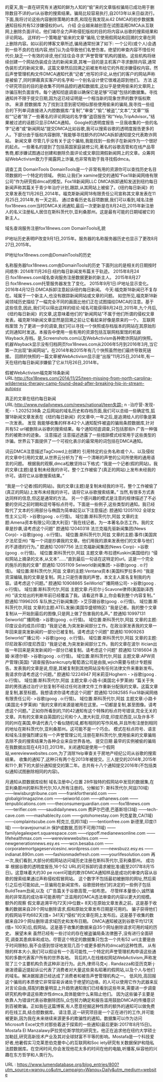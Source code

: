 的夏天,我一直在研究有关通知的鲜为人知的“偷”来的文章版权骗局已成功用于删除数目不详的url从谷歌的搜索结果。骗局比较容易执行,自2013年以来日益流行。下面,我将讨论这些内容删除策略的本质,和现在我发现从42 DMCA的初步数据集通知目标共有52涉嫌侵权的url。 
 介绍 
 企业越来越创意在试图滥用DMCA从互联网上删除负面评论。他们竭尽全力声称侵犯版权的目的将内容从谷歌的搜索结果和评论网站。 
 这样的一个策略是“偷来的文章“骗局,它使用假网站和回溯的文章在网上删除内容。如以前的博客文章所述,骗局通常扮演了如下: 
 一个公司(或个人)会遇到一些不良的在线内容,他们认为会导致他们名誉伤害。绝望的审查内容不惜任何代价,缺乏一个有效的诽谤,他们往往会寻求“声誉管理”机构的援助。这些机构将继续创建一个网站伪装成合法的新闻来源,其唯一目的是主机客户寻求删除内容,通常伪装形式的新闻文章。这篇文章然后回溯之前被发布给它的外观涉嫌侵权内容。然后声誉管理机构文件DMCA通知代表“记者”,他写的评论,从他们的客户的网站声称是被偷了,同时屏蔽真实客户的名字和一个别名设计使它很难追踪到他们。 
 方法 
 这个研究项目的目的是收集不同样品腔的通知数据库,这似乎是使用偷来的文章网上诈骗压制负面宣传。每个通知彻底调查以确保它是足够“可疑”包括的数据集。寻找通知并不限于提交日期,因为这已经证明是一个相当新的现象世界的数字版权欺诈。 
 来源 
 腔数据库 
 为了找到注意到密切相似那些使用偷来的骗局,我寻找一些组合的下列单词直接进入内腔数据库:“复制”,“审查”,“偷”,“被盗”,“文本”,“文章”“版权”“记者”除了一些著名的评论网站的名字像“盗窃报告”和“Yelp,TripAdvisor。”结果被过滤的话题只显示DMCA通知。 
 Google的透明度报告 
 一旦我收集的一些的名字“记者”或“新闻网站”提交DMCA比如谷歌,我可以搜索谷歌的透明度报告更多的人。下部分由于版权内容删除,“我能够寻找额外的DMCA拆卸通知提交代表欺诈网站。 
 新闻文章 
 尽管几乎没有关于这个骗局,我能找到一些例子在新闻作为一个很好的起点。一些著名的提到了包括英国家庭装修公司,著名的谷歌高管和在线产品零售商,都涉嫌试图通过创建和删除负面评论或文章回溯假新闻网上的文章。众筹网站WebActivism致力于揭露网上诈骗,也非常有助于我寻找假dmca。 
  
 调查工具 
 DomainTools 
 DomainTools是一个非常有用的资源你可以查找历史名目项数据的一个特定的领域。 
 例如,让我们e 
 xamine提交的通知“Fox18新闻网络有限公司”作为研究假dmca的模型。Fox18新闻网LLC DMCA拆卸通知发送到纽约每日新闻声称其篇关于青少年治疗计划,跟踪,从其网站上被偷了。《纽约每日新闻》的文章发表在11月26日,2014年。福克斯新闻网18有限责任公司宣称其文章发表在11月25日,2014年,有一天之前。 
 通过查看历史名目项数据,我们可以看到,域名注册fox18news.com当时DMCA关闭通知,最后一次更新是在8月24日,2015年新注册人的名义注册私人居住在斯科茨代尔,亚利桑那州。这是最有可能的日期域被它的新主人。 
  
 域名查询服务注册fox18news.com DomainTools礼貌 
  
 IP地址历史表明IP改变9月1日,2015年。服务器的名称服务器历史也显示了更改8月27日,2015年。 
  
 IP地址fox18news.com由DomainTools的历史 
  
  
 名称服务器fox18news.com由DomainTools的历史 
 下面列出的是相关的日期按时间顺序: 
 2014年11月26日:纽约每日新闻发布篇关于轨迹。 
 2015年8月24日:fox18news.com域名查询服务注册数据更新的新主人。 
 2015年8月27日:fox18news.com托管服务器发生了变化。 
 2015年9月1日:IP地址显示变化。 
 2016年4月12日:DMCA拆卸注意起诉纽约每日新闻。 
 今天:福克斯18新闻已不复存在。域属于一个新主人,也没有跟踪新闻网站或文章的问题。 
 如您所见,福克斯18新闻领域历史描绘了一幅完全不同的画面比他们正在试图描绘DMCA的注意。基于这些信息,因此,我们可以得出这样的结论:域名可能获得8月24日,2015年,九个月后,《纽约每日新闻》的文章,这意味着他们的“新闻网站”不属于他们所谓的侵权文章发表。福克斯18新闻文章显然是回溯之前让它看起来好像是原来的一个。 
 互联网档案馆 
 为了更进一步的调查,我们可以寻找一个快照或存档版本的网站在其原始形式则通知时发送。本报告中使用一些有用的资源包括互联网档案馆的机器Wayback,存档。是,Screenshots.com以及WebActivism各种欺诈网站的快照。 
 机器Wayback显示没有归档网页fox18news.com从2006年5月到2016年3月,当它第一次出现“新闻网站”。在2014年和2015年有几个快照虽然他们最终导致死链接。 
 回顾的快照的一篇文章被WebActivism显示是“出版”11月25日,2014年,有一天在纽约每日新闻涉嫌偷了它从11月26日,2014年。 
  
  
 假被WebActivism福克斯18条新闻 
 URL:http://fox18news.com/2014/11/25/teen-missing-from-north-carolina-wilderness-therapy-camp-found-dead-after-breaking-hip-in-stream-autopsy 
  
 真正的文章在纽约每日新闻 
 URL:http://www.nydailynews.com/news/national/teen失踪- n -治疗营-发现-死- - 1.2025238条 
 之后网站的域名历史和存档页面,我们可以总结一些确定性,狐狸18新闻文章发表在《纽约每日新闻》的文章中,一年之后,是追溯给人的印象是第一次发表。 
 发现 
 我能够收集的样本42个人通知配件被盗的骗局条腔数据库,针对共有52 url被删除从谷歌的搜索结果。每个通知彻底调查,只包括那些h 
 广告一种强烈的被欺诈的迹象。 
 注意描述 
 注意描述透露了一些措辞模式经常用于这些类型的诈骗。世界云下面提供了一个可视化表示的最常用的词包括在DMCA通知。 
  
 词云DMCA注意描述TagCrowd上创建的 
 引用特定的业务名称或个人、以及侵权的文章中引用的文献,从世界云分析为了有一个清晰的声誉的公司所使用的通用语言的问题。 
 根据我的观察,dmca松散坚持以下格式: 
 “我是一个记者(假的网站)。我的文章(主题)是复制未经我的许可。整个工作被偷了(真正的网站)上发布未经我的许可。请将它从谷歌搜索结果。” 
  
 “我是一个记者(假的网站)。我的文章(主题)是复制未经我的许可。整个工作被偷了(真正的网站)上发布未经我的许可。请将它从谷歌搜索结果。” 
 当然,有很多方式表达同样的信息,但这是通常的方法。 
 另一个感兴趣的模式是注意的规律描述了不必要的空间之前时期和逗号等标点符号。下面是一些例子,这些类型的通知。我已经取代了文本的引用部分与椭圆为简单起见以下注意描述: 
 腔通知:12051102 
 全球女性主义公司- >谷歌(goog . o:行情)。 
 域位置:斯科茨代尔,阿兹 
 文章的主题:Amena资本有限公司(澳大利亚) 
 “我在线记者。为一本著名杂志工作。我的文章是抄袭,请考虑这个问题” 
 腔通知:12040318 
 法兰克福先驱新闻集团(News Corp)- >谷歌(goog . o:行情)。 
 域位置:斯科茨代尔,阿兹 
 文章的主题:事件(美国宾夕法尼亚州) 
 “每一个词是抄袭我的文章。他们用我的源来发表他们的文章与他们的不道德的行为。” 
 腔通知:12097756 
 法兰克福新闻集团(News Corp)- >谷歌(goog . o:行情)。 
 域位置:斯科茨代尔,阿兹 
 主题文章:布拉德Kuskin(美国纽约) 
 “侵权网站上摘录的文本,从文本”……“直到最后一句话在这特定的url。这是一个完全的施乐的我的文章” 
 腔通知:12051109 
 Seiworld新闻集团- >谷歌(goog . o:行情)。 
 域位置:斯科茨代尔,阿兹 
 文章的主题:Ventana资本(美国科罗拉多州) 
 “我是资深编辑,我的文章是复制。网上只是伤害我的声誉。本文主人匿名复制我的内容。请考虑这个问题。” 
 腔通知:10908865 
 SeiWorld广播网络公司- >谷歌(goog . o:行情)。 
 域位置:斯科茨代尔,阿兹 
 主题文章:丹尼尔·j·Scavone律师(美国新泽西州) 
 ”该文给出的判断年前已经覆盖了我。请看这件事上,你会看到整个内容复制。” 
 腔通知:11996205 
 车队旅之行新闻集团- >艾莎跟谷歌(goog . o:行情)。 
 域位置:斯科茨代尔,阿兹 
 文章的主题:ATEL发展(美国华盛顿特区) 
 “我是记者。我的整个文章复制从一开始到最后的图像,只是网上做了伤害我的名声。” 
 腔通知:10997131 
 Seiworld广播网络- >谷歌(goog . o:行情)。 
 域位置:斯科茨代尔,阿兹 
 文章的主题:印度议会的成员(印度) 
 “我是记者,为突发新闻部分工作。在政治家发表我的文章一年回来是突发新闻的一部分已被复制。请考虑这个问题” 
 腔通知:10909263 
 Seiworld广播公司- >谷歌(goog . o:行情)。 
 域位置:斯科茨代尔,阿兹 
 文章的主题:印尼政客(印度尼西亚) 
 “我是记者,为突发新闻部分工作。我的文章在波尔 
 itician出版一年回来是突发新闻的一部分已被复制。请考虑这个问题” 
 腔通知:12185604 
 汤姆·米德尔顿- >谷歌(goog . o:行情)。 
 域位置:斯科茨代尔,阿兹 
 主题文章:APW资产管理(英国) 
 “调查报告bankcrupty葡萄酒公司是由我,wjich需要与统计专题报告。发表我的文章是说,但是,其被复制到其他网站没有任何法律文件来重新发布。我请求你请考虑这个问题。” 
 腔通知:12224947 
 阿米莉亚Hoghern - >谷歌(goog . o:行情)。 
 域位置:斯科茨代尔,阿兹 
 主题文章:小路卡(美国北卡罗莱纳) 
 ”篇关于失踪的男孩通过治疗计划复制不经过任何法律文件工作重新分配我的文章。这篇文章是复制,甚至标题。我想请求你请考虑这个问题” 
 腔通知:12082585 
 Fox18新闻网络有限责任公司- >谷歌(goog . o:行情)。 
 域位置:斯科茨代尔,阿兹 
 主题文章:小路卡(美国北卡罗莱纳) 
 “我的文章的来源是被用在这里。一切都是复制,甚至图像。请考虑这个问题。” 
 正如你所看到的,11的42通知有这个特殊的标点符号错误,完全无关的文章。共有的文章来自英国的公司和个人,澳大利亚,印度,印度尼西亚,以及许多不同的州在美国,申请代表几个看似随机域,都有相同的写作风格,并且所有注册到相同的地址在斯科茨代尔,亚利桑那州。这可能不是一个巧合。 
 模式在标点符号、语言和域名注册强烈建议有一个声誉管理公司,注册在斯科茨代尔,使用偷来的文章骗局去除不良的搜索结果为各种企业来自世界各地。 
 提交日期 
 最早的实例被偷的骗局在我数据出现在4月3日,2013年。关闭通知是使用一个假网站,wereviewwebsites.com,为了消除Yelp审查关于房地产经纪公司从谷歌的搜索结果。 
 收集的通知了,这种只有两个在2013年被提交。三人提交的2014年,2015年和11个,剩下的大部分通知提交的第二年。总共有十八个通知提交2016年(不包括类似通知试图删除相同的内容)。 
  
 月通知从腔数据库绘制 
 域名注册中心位置 
 28件独特的假网站中发现的数据集,在亚利桑那州的斯科茨代尔,10人所有注册的。分解如下: 
 斯科茨代尔,阿兹(10域) 
 ——lewisburgtribune.com 
 ——frankfortherald.com 
 ——globalgirlmagazine.com 
 ——seiworld.com 
 ——athanews.com 
 ——tenpublications.com 
 ——theconsumerguardian.com 
 ——fox18news.com 
 ——terifier.com 
 ——saudidailynews.com 
 费萨尔巴德,巴基斯坦(3域) 
 ——tech-cave.com 
 ——mashablecity.com 
 ——gotohomestay.com 
 列克星敦,CA(1域) 
 ——complaintscube.com 
 柯克兰,佤邦(1域) 
 ——tentionfree.com 
 新德里,印度(1域) 
 ——bravejournal.in 
 保护或数据,否则不可用(11域) 
 ——familylegalexpert.squarespace.com 
 ——rippoff.medianewsonline.com 
 ——lifehealthmax.com 
 ——wereviewwebsites.com 
 ——newgenerationnews.esy.es 
 ——wcn.besaba.com 
 ——corporatemortgageservicesinc.wordpress.com 
 ——newsbuzz.esy.es 
 ——indianat.890m.com 
 ——fashionmadefresh.com 
 ——yourlifesolution.com 
 再一次,我们看到,大部分的假网站访问域历史注册在斯科茨代尔,亚利桑那州。 
 成功率 
 根据谷歌的透明度报告,16个52 URL的可拆卸的请求被批准(截至2017年8月15日)。这意味着大约30 pe 
 rcent可能的欺诈DMCA通知样品是成功的审查内容从谷歌的搜索结果通过声称侵权假冒网站。 
 这个数字不包括最初被删除的网址,然后索引之后也可能如此,一旦骗局在新闻宣传。谷歌扭转他们的决定的一些例子包括BuildTeam丑闻,以及《广告篇关于谷歌高管,一如布恩。 
 尽管样本量很小,诚然骗局的非常高的成功率可能表明广泛滥用的DMCA违法审查的内容以更大的规模。 
 额外的观察 
 假文章追溯平均72天(中位数= 8天)在原始文章发表之前。这是基于收集的数据来自28个网址删除请求,假和原始文章发布日期是可用的。 
 骗子获得他们的假网站平均682天(值= 341天)“侵权”的文章在网上发布后。这是基于收集的数据来自29个网址删除请求域历史和发布日期。 
 DMCA通知被送到谷歌平均121天(值= 100天)后,假网站。这是基于收集的数据来自35个网址删除请求可用的域的历史。 
 展望未来 
 虽然已经有一些讨论的存在被盗骗局条法律圈子,没有进行全面研究,调查其患病率和成功。尽管这个特定的数据集只包含一个共有52 url(主要是由于时间限制),我不会感到惊讶地发现几百个或更多额外的dmca的这种性质。 
 从有限的样本大小,我们可以假设有一个高可能性,一个特定的声誉管理机构申请这些通知的多数代表客户所有的世界各地。 
 背后的人在线维权网站WebActivism,声称发现了三个主要机构负责这种非法行为。此外,律师马克•j . Randazza和亚历克斯·j·谢泼德最近提起诉讼代表了消费者对大量这些臭名昭著的假网站,以及个人与他们的域名。解决据报道已经达成了消费者和被告声誉管理机构之一。 
 低风险,高回报这个骗局的本质使它非常容易诉诸处于绝望的边缘。的人可以使用它作为武器来反对言论自由,搭配的数量明显上升趋势通知我们已经看到这些年来,需要进一步调查研究机构申请这些欺诈性dmca,具体能做什么来阻止他们。 
 因为这些骗子主要是依靠人为错误代表谷歌删除团队,众包努力确定和报告滥用鼓励DMCA的传播意识到百被欺骗。正如我在这篇博客,有人愿意挖掘这种性质的额外的通知可以做免费的在线工具,结合腔数据库。 
 请注意,这一研究项目是一个正在进行的工作,并可能被更新,因为我在未来继续来源更多的欺骗性的通知。数据集可以作为访问Microsoft Excel文件对那些着迷于探索的一些通知(最后更新:2017年8月15日)。 
 Mostafa El Manzalawy萨拉劳伦斯学院的研究生。他正在追求他在纽约大学硕士加勒廷,研究高新技术产业及其对全球财富不平等的影响。Mostafa是一个科技爱好者,他暑假实习克莱恩伯克曼中心的互联网和Soc 
 iety研究有关数据保护和隐私法腔数据库。在空闲时间,你会发现他花太多的时间在他的电脑,听播客,纵容他的兴趣在东方哲学和人类行为。 
  
   
  URL : https://www.lumendatabase.org/blog_entries/800?utm_source=wanqu.co&utm_campaign=Wanqu+Daily&utm_medium=website